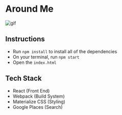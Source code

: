 # Around Me

![gif](http://i64.tinypic.com/lwn7s.gif)

## Instructions

- Run `npm install` to install all of the dependencies
- On your terminal, run `npm start`
- Open the `index.html`

## Tech Stack

- React (Front End)
- Webpack (Build System)
- Materialize CSS (Styling)
- Google Places (Search)